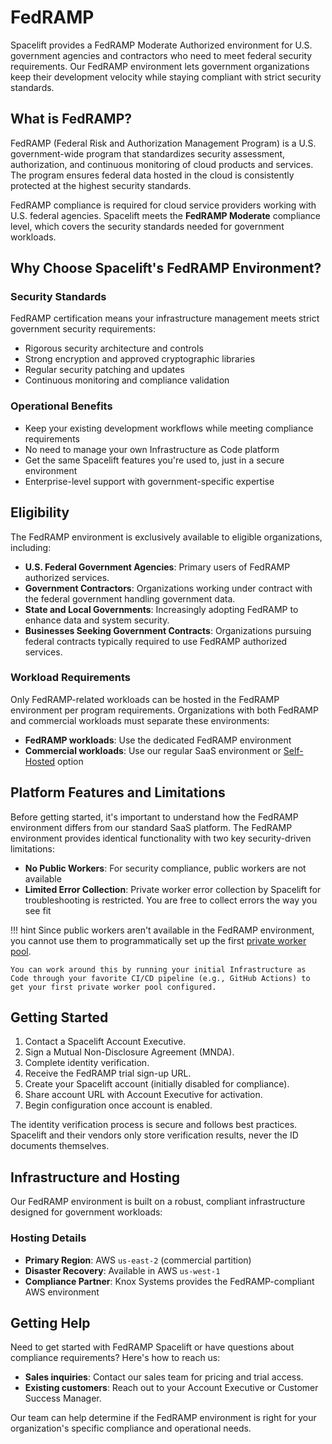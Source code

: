 # FedRAMP

Spacelift provides a FedRAMP Moderate Authorized environment for U.S. government agencies and contractors who need to meet federal security requirements. Our FedRAMP environment lets government organizations keep their development velocity while staying compliant with strict security standards.

## What is FedRAMP?

FedRAMP (Federal Risk and Authorization Management Program) is a U.S. government-wide program that standardizes security assessment, authorization, and continuous monitoring of cloud products and services. The program ensures federal data hosted in the cloud is consistently protected at the highest security standards.

FedRAMP compliance is required for cloud service providers working with U.S. federal agencies. Spacelift meets the **FedRAMP Moderate** compliance level, which covers the security standards needed for government workloads.

## Why Choose Spacelift's FedRAMP Environment?

### Security Standards

FedRAMP certification means your infrastructure management meets strict government security requirements:

- Rigorous security architecture and controls
- Strong encryption and approved cryptographic libraries
- Regular security patching and updates
- Continuous monitoring and compliance validation

### Operational Benefits

- Keep your existing development workflows while meeting compliance requirements
- No need to manage your own Infrastructure as Code platform
- Get the same Spacelift features you're used to, just in a secure environment
- Enterprise-level support with government-specific expertise

## Eligibility

The FedRAMP environment is exclusively available to eligible organizations, including:

- **U.S. Federal Government Agencies**: Primary users of FedRAMP authorized services.
- **Government Contractors**: Organizations working under contract with the federal government handling government data.
- **State and Local Governments**: Increasingly adopting FedRAMP to enhance data and system security.
- **Businesses Seeking Government Contracts**: Organizations pursuing federal contracts typically required to use FedRAMP authorized services.

### Workload Requirements

Only FedRAMP-related workloads can be hosted in the FedRAMP environment per program requirements. Organizations with both FedRAMP and commercial workloads must separate these environments:

- **FedRAMP workloads**: Use the dedicated FedRAMP environment
- **Commercial workloads**: Use our regular SaaS environment or [Self-Hosted](../self-hosted.md) option

## Platform Features and Limitations

Before getting started, it's important to understand how the FedRAMP environment differs from our standard SaaS platform. The FedRAMP environment provides identical functionality with two key security-driven limitations:

- **No Public Workers**: For security compliance, public workers are not available
- **Limited Error Collection**: Private worker error collection by Spacelift for troubleshooting is restricted. You are free to collect errors the way you see fit

!!! hint
   Since public workers aren't available in the FedRAMP environment, you cannot use them to programmatically set up the first [private worker pool](../concepts/worker-pools/README.md).

    You can work around this by running your initial Infrastructure as Code through your favorite CI/CD pipeline (e.g., GitHub Actions) to get your first private worker pool configured.

## Getting Started

1. Contact a Spacelift Account Executive.
2. Sign a Mutual Non-Disclosure Agreement (MNDA).
3. Complete identity verification.
4. Receive the FedRAMP trial sign-up URL.
5. Create your Spacelift account (initially disabled for compliance).
6. Share account URL with Account Executive for activation.
7. Begin configuration once account is enabled.

The identity verification process is secure and follows best practices. Spacelift and their vendors only store verification results, never the ID documents themselves.

## Infrastructure and Hosting

Our FedRAMP environment is built on a robust, compliant infrastructure designed for government workloads:

### Hosting Details

- **Primary Region**: AWS `us-east-2` (commercial partition)
- **Disaster Recovery**: Available in AWS `us-west-1`
- **Compliance Partner**: Knox Systems provides the FedRAMP-compliant AWS environment

## Getting Help

Need to get started with FedRAMP Spacelift or have questions about compliance requirements? Here's how to reach us:

- **Sales inquiries**: Contact our sales team for pricing and trial access.
- **Existing customers**: Reach out to your Account Executive or Customer Success Manager.

Our team can help determine if the FedRAMP environment is right for your organization's specific compliance and operational needs.

